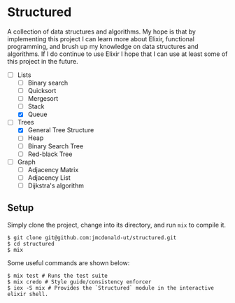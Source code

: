 # Structured

A collection of data structures and algorithms. My hope is that by implementing
this project I can learn more about Elixir, functional programming, and brush up
my knowledge on data structures and algorithms. If I do continue to use Elixir
I hope that I can use at least some of this project in the future.

- [ ] Lists
    - [ ] Binary search
    - [ ] Quicksort
    - [ ] Mergesort
    - [ ] Stack
    - [x] Queue
- [ ] Trees
    - [x] General Tree Structure
    - [ ] Heap
    - [ ] Binary Search Tree
    - [ ] Red-black Tree
- [ ] Graph
    - [ ] Adjacency Matrix
    - [ ] Adjacency List
    - [ ] Dijkstra's algorithm

## Setup

Simply clone the project, change into its directory, and run `mix` to compile
it.

```
$ git clone git@github.com:jmcdonald-ut/structured.git
$ cd structured
$ mix
```

Some useful commands are shown below:
```
$ mix test # Runs the test suite
$ mix credo # Style guide/consistency enforcer
$ iex -S mix # Provides the `Structured` module in the interactive elixir shell.
```
